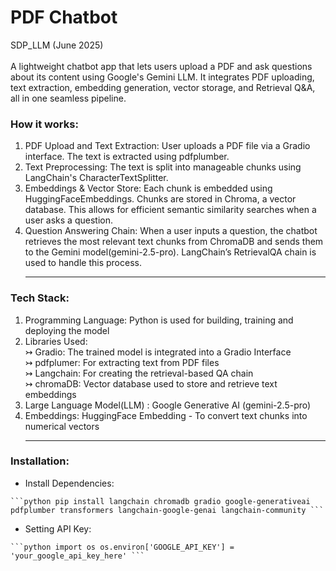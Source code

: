 # PDF Chatbot 

SDP_LLM (June 2025) 
<br> <br>
A lightweight chatbot app that lets users upload a PDF and ask questions about its content using Google's Gemini LLM. It integrates PDF uploading, text extraction, embedding generation, vector storage, and Retrieval Q&A, all in one seamless pipeline.

<b> <h3>How it works: </b></h3>
1. PDF Upload and Text Extraction:
User uploads a PDF file via a Gradio interface. The text is extracted using pdfplumber.
2. Text Preprocessing:
The text is split into manageable chunks using LangChain's CharacterTextSplitter.
3. Embeddings & Vector Store:
Each chunk is embedded using HuggingFaceEmbeddings. Chunks are stored in Chroma, a vector database. This allows for efficient semantic similarity searches when a user asks a question.
4. Question Answering Chain:
When a user inputs a question, the chatbot retrieves the most relevant text chunks from ChromaDB and sends them to the Gemini model(gemini-2.5-pro). LangChain’s RetrievalQA chain is used to handle this process. <hr>

<b> <h3>Tech Stack: </b></h3> 
1. Programming Language: Python is used for building, training and deploying the model
2. Libraries Used:<br>
↣ Gradio: The trained model is integrated into a Gradio Interface<br>
↣ pdfplumer: For extracting text from PDF files <br>
↣ Langchain: For creating the retrieval-based QA chain <br>
↣ chromaDB: Vector database used to store and retrieve text embeddings <br>
3. Large Language Model(LLM) : Google Generative AI (gemini-2.5-pro) 
4. Embeddings: HuggingFace Embedding - To convert text chunks into numerical vectors  <hr>

<b> <h3>Installation: </b></h3>
- Install Dependencies:
<pre><code>```python pip install langchain chromadb gradio google-generativeai pdfplumber transformers langchain-google-genai langchain-community ```</code></pre>

- Setting API Key:
<pre><code>```python import os os.environ['GOOGLE_API_KEY'] = 'your_google_api_key_here' ```</code></pre>

